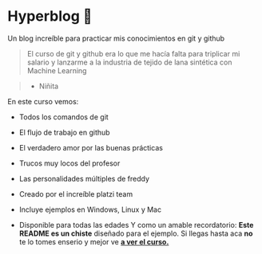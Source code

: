 # Hyperblog 💖
Un blog increíble para practicar mis conocimientos en git y github
>El curso de git y github era lo que me hacía falta para triplicar mi salario y lanzarme a la industria de tejido de lana sintética con Machine Learning

> - Niñita

En este curso vemos:
* Todos los comandos de git
* El flujo de trabajo en github
* El verdadero amor por las buenas prácticas
* Trucos muy locos del profesor
* Las personalidades múltiples de freddy
* Creado por el increíble platzi team

* Incluye ejemplos en Windows, Linux y Mac
* Disponible para todas las edades
Y como un amable recordatorio: **Este README es un chiste** diseñado para el ejemplo. Si llegas hasta aca **no** te lo tomes enserio y mejor ve [**a ver el curso.**](https://platzi.com/cursos/git-github/ "a ver el cuso")
